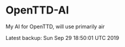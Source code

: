 # OpenTTD-AI
My AI for OpenTTD, will use primarily air

Latest backup: Sun Sep 29 18:50:01 UTC 2019
